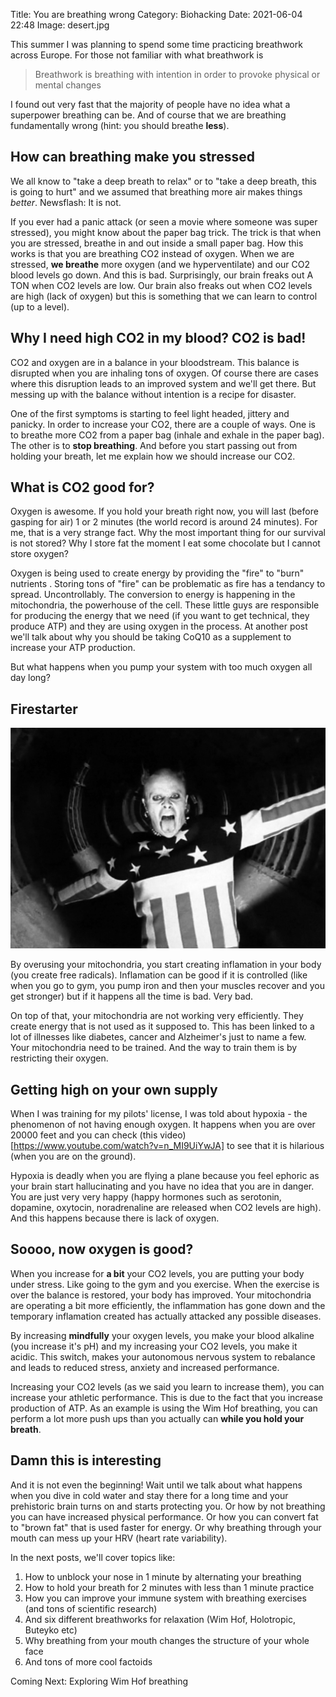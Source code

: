 Title: You are breathing wrong
Category: Biohacking 
Date: 2021-06-04 22:48
Image: desert.jpg

This summer I was planning to spend some time practicing breathwork across Europe. For those not familiar with what breathwork is 

> Breathwork is breathing with intention in order to provoke physical or mental changes

I found out very fast that the majority of people have no idea what a superpower breathing can be.
And of course that we are breathing fundamentally wrong (hint: you should breathe **less**).

## How can breathing make you stressed

We all know to "take a deep breath to relax" or to "take a deep breath, this is going to hurt" and we assumed that breathing more air makes things *better*. Newsflash: It is not.

If you ever had a panic attack (or seen a movie where someone was super stressed), you might know about the paper bag trick. The trick is that when you are stressed, breathe in and out inside a small paper bag. How this works is that you are breathing CO2 instead of oxygen. When we are stressed, **we breathe** more oxygen (and we hyperventilate) and our CO2 blood levels go down. And this is bad. Surprisingly, our brain freaks out A TON when CO2 levels are low. Our brain also freaks out when CO2 levels are high (lack of oxygen) but this is something that we can learn to control (up to a level).

## Why I need high CO2 in my blood? CO2 is bad!

CO2 and oxygen are in a balance in your bloodstream. This balance is disrupted when you are inhaling tons of oxygen. Of course there are cases where this disruption leads to an improved system and we'll get there. But messing up with the balance without intention is a recipe for disaster.

One of the first symptoms is starting to feel light headed, jittery and panicky. In order to increase your CO2, there are a couple of ways. One is to breathe more CO2 from a paper bag (inhale and exhale in the paper bag). The other is to **stop breathing**. And before you start passing out from holding your breath, let me explain how we should increase our CO2.

## What is CO2 good for?

Oxygen is awesome. If you hold your breath right now, you will last (before gasping for air) 1 or 2 minutes (the world record is around 24 minutes). For me, that is a very strange fact. Why the most important thing for our survival is not stored? Why I store fat the moment I eat some chocolate but I cannot store oxygen? 

Oxygen is being used to create energy by providing the "fire" to "burn" nutrients . Storing tons of "fire" can be 
problematic as fire has a tendancy to spread. Uncontrollably. 
The conversion to energy is happening in the mitochondria, the powerhouse of the cell. These little guys are responsible for producing the energy that we need (if you want to get technical, they produce ATP) and they are using oxygen in the process. At another post we'll talk about why you should be taking CoQ10 as a supplement to increase your ATP production.

But what happens when you pump your system with too much oxygen all day long?

## Firestarter

![](/images/firestarter.jpg)

By overusing your mitochondria, you start creating inflamation in your body (you create free radicals). Inflamation can be good if it is controlled (like when you go to gym, you pump iron and then your muscles recover and you get stronger) but if it happens all the time is bad. Very bad. 

On top of that, your mitochondria are not working very efficiently. They create energy that is not used as it supposed to.
This has been linked to a lot of illnesses like diabetes, cancer and Alzheimer's just to name a few. Your mitochondria need to be trained. And the way to train them is by restricting their oxygen.

## Getting high on your own supply

When I was training for my pilots' license, I was told about hypoxia - the phenomenon of not having enough oxygen. 
It happens when you are over 20000 feet and you can check (this video)[https://www.youtube.com/watch?v=n_MI9UiYwJA] to see that it is hilarious (when you are on the ground). 

Hypoxia is deadly when you are flying a plane because you feel ephoric as your brain start hallucinating and you have
no idea that you are in danger. You are just very very happy (happy hormones such as serotonin, dopamine, oxytocin, noradrenaline are released when CO2 levels are high). And this happens because there is lack of oxygen. 

## Soooo, now oxygen is good?

When you increase for **a bit** your CO2 levels, you are putting your body under stress. 
Like going to the gym and you exercise. When the exercise is over the balance is restored, your body has improved. Your mitochondria are operating a bit more efficiently, the inflammation has gone down and the temporary inflamation created has actually attacked any possible diseases. 

By increasing **mindfully** your oxygen levels, you make your blood alkaline (you increase it's pH) and my increasing your CO2 levels, you make it acidic. This switch, makes your autonomous nervous system to rebalance and leads to reduced stress, anxiety and increased performance.

Increasing your CO2 levels (as we said you learn to increase them), you can increase your athletic performance. This is due to the fact that you increase production of ATP. As an example is using the Wim Hof breathing, you can perform a lot more push ups than you actually can **while you hold your breath**.


## Damn this is interesting

And it is not even the beginning! Wait until we talk about what happens when you dive in cold water and stay there for a long time and your prehistoric brain turns on and starts protecting you. Or how by not breathing you can have increased physical performance. Or how you can convert fat to "brown fat" that is used faster for energy. Or why breathing through your mouth can mess up your HRV (heart rate variability).

In the next posts, we'll cover topics like:

1. How to unblock your nose in 1 minute by alternating your breathing
2. How to hold your breath for 2 minutes with less than 1 minute practice
3. How you can improve your immune system with breathing exercises (and tons of scientific research)
4. And six different breathworks for relaxation (Wim Hof, Holotropic, Buteyko etc)
5. Why breathing from your mouth changes the structure of your whole face
6. And tons of more cool factoids


Coming Next: Exploring Wim Hof breathing

